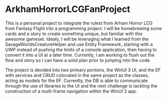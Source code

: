# ArkhamHorrorLCGFanProject

This is a personal project to integrate the rulest from Arham Horror LCG from Fantasy Flight into a programming project.
I will be homebrewing some cards and a story to create something unique, but familiar with this awesome gameset.
Idealy, I will be leveraging what I learned from the SavageWorldsCreatureHelper and use Entity Framework, starting with a UWP instead of pushing the limits of a console application, then having to convert it into a UI at a later time.
Currently, I am working to flush out the flow and story so I can have a solid plan prior to jumping into the code.

The project is devided into two primary portions, the WinUI 3 UI, and the EF with services and CRUD colocated in the same project as the classes, acting as models for the EF. Currently, the DB is able to communicate through the use of libraries to the UI and the next challenge is tackling the construction of a multi-frame navigation within the WinUI 3 app.
